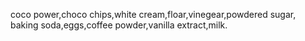 coco power,choco chips,white cream,floar,vinegear,powdered sugar, baking soda,eggs,coffee powder,vanilla extract,milk.